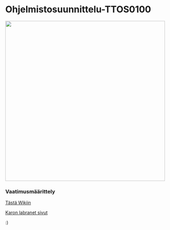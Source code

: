 # Ohjelmistosuunnittelu-TTOS0100




<img src="http://blogit.jamk.fi/wp-content/themes/jamk/img/jamk-light.png" width="500"/>


### Vaatimusmäärittely

[Tästä Wikiin](https://github.com/olli-k9326/ohjelmistosuunnittelu-TTOS0100/wiki)

[Karon labranet sivut](http://student.labranet.jamk.fi/~sahka/)

:)

